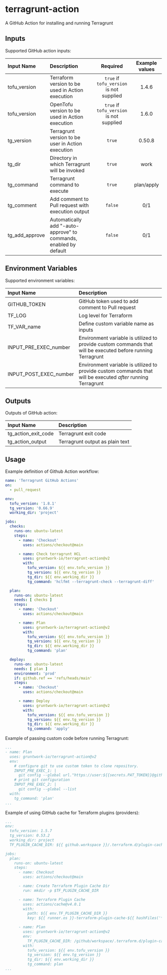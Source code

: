 # terragrunt-action

A GitHub Action for installing and running Terragrunt

## Inputs

Supported GitHub action inputs:

| Input Name     | Description                                                       | Required                                  | Example values |
|:---------------|:------------------------------------------------------------------|:-----------------------------------------:|:--------------:|
| tofu_version     | Terraform version to be used in Action execution                  | `true` if `tofu_version` is not supplied |     1.4.6      | 
| tofu_version   | OpenTofu version to be used in Action execution                   | `true` if `tofu_version` is not supplied   |     1.6.0      |
| tg_version     | Terragrunt version to be user in Action execution                 | `true`                                   |     0.50.8     |
| tg_dir         | Directory in which Terragrunt will be invoked                     | `true`                                   |      work      |
| tg_command     | Terragrunt command to execute                                     | `true`                                   |   plan/apply   |
| tg_comment     | Add comment to Pull request with execution output                 | `false`                                  |      0/1       |
| tg_add_approve | Automatically add "-auto-approve" to commands, enabled by default | `false`                                  |      0/1       |

## Environment Variables

Supported environment variables:

| Input Name             | Description                                                                                                  | 
|:-----------------------|:-------------------------------------------------------------------------------------------------------------|
| GITHUB_TOKEN           | GitHub token used to add comment to Pull request                                                             |
| TF_LOG                 | Log level for Terraform                                                                                      |
| TF_VAR_name            | Define custom variable name as inputs                                                                        |
| INPUT_PRE_EXEC_number  | Environment variable is utilized to provide custom commands that will be executed before running Terragrunt  |
| INPUT_POST_EXEC_number | Environment variable is utilized to provide custom commands that will be executed *after* running Terragrunt |

## Outputs

Outputs of GitHub action:

| Input Name          | Description                     |
|:--------------------|:--------------------------------|
| tg_action_exit_code | Terragrunt exit code            |
| tg_action_output    | Terragrunt output as plain text |

## Usage

Example definition of Github Action workflow:

```yaml
name: 'Terragrunt GitHub Actions'
on:
  - pull_request

env:
  tofu_version: '1.8.1'
  tg_version: '0.66.9'
  working_dir: 'project'

jobs:
  checks:
    runs-on: ubuntu-latest
    steps:
      - name: 'Checkout'
        uses: actions/checkout@main

      - name: Check terragrunt HCL
        uses: gruntwork-io/terragrunt-action@v2
        with:
          tofu_version: ${{ env.tofu_version }}
          tg_version: ${{ env.tg_version }}
          tg_dir: ${{ env.working_dir }}
          tg_command: 'hclfmt --terragrunt-check --terragrunt-diff'

  plan:
    runs-on: ubuntu-latest
    needs: [ checks ]
    steps:
      - name: 'Checkout'
        uses: actions/checkout@main

      - name: Plan
        uses: gruntwork-io/terragrunt-action@v2
        with:
          tofu_version: ${{ env.tofu_version }}
          tg_version: ${{ env.tg_version }}
          tg_dir: ${{ env.working_dir }}
          tg_command: 'plan'

  deploy:
    runs-on: ubuntu-latest
    needs: [ plan ]
    environment: 'prod'
    if: github.ref == 'refs/heads/main'
    steps:
      - name: 'Checkout'
        uses: actions/checkout@main

      - name: Deploy
        uses: gruntwork-io/terragrunt-action@v2
        with:
          tofu_version: ${{ env.tofu_version }}
          tg_version: ${{ env.tg_version }}
          tg_dir: ${{ env.working_dir }}
          tg_command: 'apply'
```

Example of passing custom code before running Terragrunt:

```yaml
...
- name: Plan
  uses: gruntwork-io/terragrunt-action@v2
  env:
    # configure git to use custom token to clone repository.
    INPUT_PRE_EXEC_1: |
      git config --global url."https://user:${{secrets.PAT_TOKEN}}@github.com".insteadOf "https://github.com"
    # print git configuration
    INPUT_PRE_EXEC_2: |
      git config --global --list
  with:
    tg_command: 'plan'
...
```

Example of using GitHub cache for Terraform plugins (providers):

```yaml
...
env:
  tofu_version: 1.5.7
  tg_version: 0.53.2
  working_dir: project
  TF_PLUGIN_CACHE_DIR: ${{ github.workspace }}/.terraform.d/plugin-cache

jobs:
  plan:
    runs-on: ubuntu-latest
    steps:
      - name: Checkout
        uses: actions/checkout@main

      - name: Create Terraform Plugin Cache Dir
        run: mkdir -p $TF_PLUGIN_CACHE_DIR

      - name: Terraform Plugin Cache
        uses: actions/cache@v4.0.1
        with:
          path: ${{ env.TF_PLUGIN_CACHE_DIR }}
          key: ${{ runner.os }}-terraform-plugin-cache-${{ hashFiles('**/.terraform.lock.hcl') }}

      - name: Plan
        uses: gruntwork-io/terragrunt-action@v2
        env:
          TF_PLUGIN_CACHE_DIR: /github/workspace/.terraform.d/plugin-cache
        with:
          tofu_version: ${{ env.tofu_version }}
          tg_version: ${{ env.tg_version }}
          tg_dir: ${{ env.working_dir }}
          tg_command: plan
...
```
